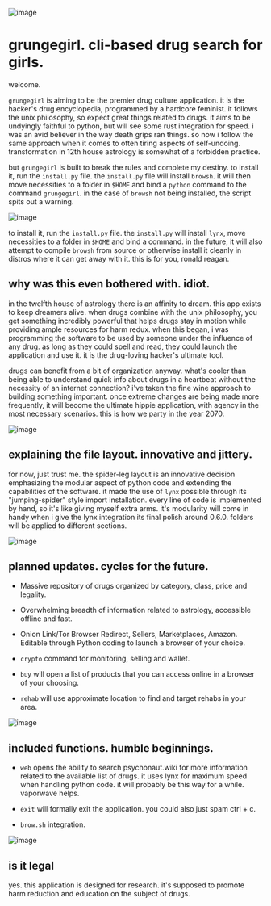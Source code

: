 ![image](https://user-images.githubusercontent.com/90430427/133154198-7da21197-0acb-43ac-8155-4d1edbcf3f02.png)

# grungegirl. cli-based drug search for girls.

welcome.

`grungegirl` is aiming to be the premier drug culture application. it is the hacker's drug encyclopedia, programmed by a hardcore feminist. it follows the unix philosophy, so expect great things related to drugs. it aims to be undyingly faithful to python, but will see some rust integration for speed. i was an avid believer in the way death grips ran things. so now i follow the same approach when it comes to often tiring aspects of self-undoing. transformation in 12th house astrology is somewhat of a forbidden practice. 

but `grungegirl` is built to break the rules and complete my destiny. to install it, run the `install.py` file. the `install.py` file will install `browsh`. it will then move necessities to a folder in `$HOME` and bind a `python` command to the command `grungegirl`. in the case of `browsh` not being installed, the script spits out a warning.


![image](https://user-images.githubusercontent.com/90430427/133360635-6154db5b-5693-4914-841e-ba87523ddde7.png)


to install it, run the `install.py` file. the `install.py` will install `lynx`, move necessities to a folder in `$HOME` and bind a command. in the future, it will also attempt to compile `browsh` from source or otherwise install it cleanly in distros where it can get away with it. this is for you, ronald reagan.

## why was this even bothered with. idiot.

in the twelfth house of astrology there is an affinity to dream. this app exists to keep dreamers alive. when drugs combine with the unix philosophy, you get something incredibly powerful that helps drugs stay in motion while providing ample resources for harm redux. when this began, i was programming the software to be used by someone under the influence of any drug. as long as they could spell and read, they could launch the application and use it. it is the drug-loving hacker's ultimate tool.

drugs can benefit from a bit of organization anyway. what's cooler than being able to understand quick info about drugs in a heartbeat without the necessity of an internet connection? i've taken the fine wine approach to building something important. once extreme changes are being made more frequently, it will become the ultimate hippie application, with agency in the most necessary scenarios. this is how we party in the year 2070. 


![image](https://s9.gifyu.com/images/ezgif.com-gif-maker272a85463a464ac15.gif)


## explaining the file layout. innovative and jittery.

for now, just trust me. the spider-leg layout is an innovative decision emphasizing the modular aspect of python code and extending the capabilities of the software. it made the use of `lynx` possible through its "jumping-spider" style import installation. every line of code is implemented by hand, so it's like giving myself extra arms. it's modularity will come in handy when i give the lynx integration its final polish around 0.6.0. folders will be applied to different sections. 

![image](https://user-images.githubusercontent.com/90430427/133361279-919c0133-e847-4602-ac44-0620a868b8bb.png)


## planned updates. cycles for the future.

- Massive repository of drugs organized by category, class, price and legality.
- Overwhelming breadth of information related to astrology, accessible offline and fast.
- Onion Link/Tor Browser Redirect, Sellers, Marketplaces, Amazon. Editable through Python coding to launch a browser of your choice.

- `crypto` command for monitoring, selling and wallet.
- `buy` will open a list of products that you can access online in a browser of your choosing.
- `rehab` will use approximate location to find and target rehabs in your area.


![image](https://user-images.githubusercontent.com/90430427/133165416-e009fb21-b4ca-46e4-b3d2-1b61543a1a41.png)

## included functions. humble beginnings.

- `web` opens the ability to search psychonaut.wiki for more information related to the available list of drugs. it uses lynx for maximum speed when handling python code. it will probably be this way for a while. vaporwave helps. 

- `exit` will formally exit the application. you could also just spam ctrl + c.

- `brow.sh` integration. 

![image](https://user-images.githubusercontent.com/90430427/133362528-8c613e06-56f8-40bf-b2fc-4b01bce7d19a.png)


## is it legal

yes. this application is designed for research. it's supposed to promote harm reduction and education on the subject of drugs.
